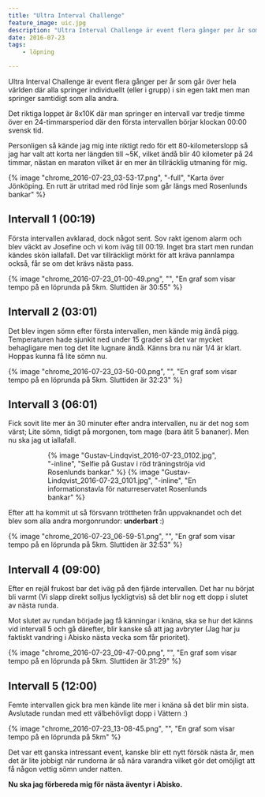 ```yaml
---
title: "Ultra Interval Challenge"
feature_image: uic.jpg
description: "Ultra Interval Challenge är event flera gånger per år som går över hela världen där alla springer individuellt (eller i grupp) i sin egen…"
date: 2016-07-23
tags:
    - löpning

---
```


Ultra Interval Challenge är event flera gånger per år som går över hela världen där alla springer individuellt (eller i grupp) i sin egen takt men man springer samtidigt som alla andra.

Det riktiga loppet är 8x10K där man springer en intervall var tredje timme över en 24-timmarsperiod där den första intervallen börjar klockan 00:00 svensk tid.

Personligen så kände jag mig inte riktigt redo för ett 80-kilometerslopp så jag har valt att korta ner längden till ~5K, vilket ändå blir 40 kilometer på 24 timmar, nästan en maraton vilket är en mer än tillräcklig utmaning för mig.

{% image "chrome_2016-07-23_03-53-17.png", "-full", "Karta över Jönköping. En rutt är utritad med röd linje som går längs med Rosenlunds bankar" %}

## Intervall 1 (00:19)

Första intervallen avklarad, dock något sent. Sov rakt igenom alarm och blev väckt av Josefine och vi kom iväg till 00:19. Inget bra start men rundan kändes skön iallafall. Det var tillräckligt mörkt för att kräva pannlampa också, får se om det krävs nästa pass.

{% image "chrome_2016-07-23_01-00-49.png", "", "En graf som visar tempo på en löprunda på 5km. Sluttiden är 30:55" %}

## Intervall 2 (03:01)

Det blev ingen sömn efter första intervallen, men kände mig ändå pigg. Temperaturen hade sjunkit ned under 15 grader så det var mycket behagligare men tog det lite lugnare ändå. Känns bra nu när 1/4 är klart. Hoppas kunna få lite sömn nu.

{% image "chrome_2016-07-23_03-50-00.png", "", "En graf som visar tempo på en löprunda på 5km. Sluttiden är 32:23" %}

## Intervall 3 (06:01)

Fick sovit lite mer än 30 minuter efter andra intervallen, nu är det nog som värst; Lite sömn, tidigt på morgonen, tom mage (bara ätit 5 bananer). Men nu ska jag ut iallafall.

<figure class="gallery -wide">
	<figure class="gallery-row">
		{% image "Gustav-Lindqvist_2016-07-23_0102.jpg", "-inline", "Selfie på Gustav i röd träningströja vid Rosenlunds bankar." %}
		{% image "Gustav-Lindqvist_2016-07-23_0101.jpg", "-inline", "En informationstavla för naturreservatet Rosenlunds bankar" %}
	</figure>
</figure>

Efter att ha kommit ut så försvann tröttheten från uppvaknandet och det blev som alla andra morgonrundor: **underbart** :)

{% image "chrome_2016-07-23_06-59-51.png", "", "En graf som visar tempo på en löprunda på 5km. Sluttiden är 32:53" %}


## Intervall 4 (09:00)

Efter en rejäl frukost bar det iväg på den fjärde intervallen. Det har nu börjat bli varmt (Vi slapp direkt solljus lyckligtvis) så det blir nog ett dopp i slutet av nästa runda.

Mot slutet av rundan började jag få känningar i knäna, ska se hur det känns vid intervall 5 och gå därefter, blir kanske så att jag avbryter (Jag har ju faktiskt vandring i Abisko nästa vecka som får prioritet).

{% image "chrome_2016-07-23_09-47-00.png", "", "En graf som visar tempo på en löprunda på 5km. Sluttiden är 31:29" %}

## Intervall 5 (12:00)

Femte intervallen gick bra men kände lite mer i knäna så det blir min sista. Avslutade rundan med ett välbehövligt dopp i Vättern :)

{% image "chrome_2016-07-23_13-08-45.png", "", "En graf som visar tempo på en löprunda på 5km" %}

Det var ett ganska intressant event, kanske blir ett nytt försök nästa år, men det är lite jobbigt när rundorna är så nära varandra vilket gör det omöjligt att få någon vettig sömn under natten.

**Nu ska jag förbereda mig för nästa äventyr i Abisko.**
